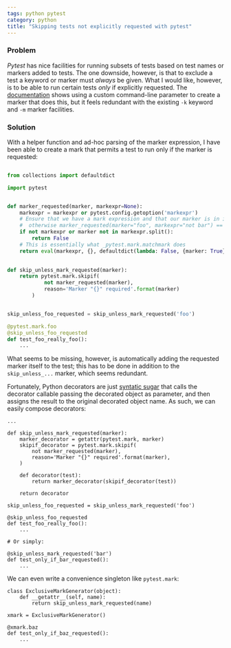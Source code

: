 ```yaml
---
tags: python pytest
category: python
title: "Skipping tests not explicitly requested with pytest"
---
```


### Problem

_Pytest_ has nice facilities for running subsets of tests based on test names
or markers added to tests. The one downside, however, is that to exclude a
test a keyword or marker must *always* be given. What I would like, however,
is to be able to run certain tests *only* if explicitly requested. The
[documentation][1] shows using a custom command-line parameter to create a
marker that does this, but it feels redundant with the existing `-k` keyword
and `-m` marker facilities.

### Solution

With a helper function and ad-hoc parsing of the marker expression, I have been able to
create a mark that permits a test to run only if the marker is requested:

```python

from collections import defaultdict

import pytest


def marker_requested(marker, markexpr=None):
    markexpr = markexpr or pytest.config.getoption('markexpr')
    # Ensure that we have a mark expression and that our marker is in it --
    #  otherwise marker_requested(marker="foo", markexpr="not bar") == True
    if not markexpr or marker not in markexpr.split():
        return False
    # This is essentially what _pytest.mark.matchmark does
    return eval(markexpr, {}, defaultdict(lambda: False, {marker: True}))
    

def skip_unless_mark_requested(marker):
    return pytest.mark.skipif(
            not marker_requested(marker),
            reason='Marker "{}" required'.format(marker)
        )


skip_unless_foo_requested = skip_unless_mark_requested('foo')

@pytest.mark.foo
@skip_unless_foo_requested
def test_foo_really_foo():
    ...

```

What seems to be missing, however, is automatically adding the requested marker itself
to the test; this has to be done in addition to the `skip_unless_...` marker,
which seems redundant.

Fortunately, Python decorators are just [syntatic sugar][2] that calls the decorator
callable passing the decorated object as parameter, and then assigns the result to the
original decorated object name. As such, we can easily compose decorators:

```
...

def skip_unless_mark_requested(marker):
    marker_decorator = getattr(pytest.mark, marker)
    skipif_decorator = pytest.mark.skipif(
        not marker_requested(marker),
        reason='Marker "{}" required'.format(marker),
    )

    def decorator(test):
        return marker_decorator(skipif_decorator(test))

    return decorator

skip_unless_foo_requested = skip_unless_mark_requested('foo')

@skip_unless_foo_requested
def test_foo_really_foo():
    ...

# Or simply:

@skip_unless_mark_requested('bar')
def test_only_if_bar_requested():
    ...
```

We can even write a convenience singleton like `pytest.mark`:

```
class ExclusiveMarkGenerator(object):
    def __getattr__(self, name):
        return skip_unless_mark_requested(name)

xmark = ExclusiveMarkGenerator()

@xmark.baz
def test_only_if_baz_requested():
    ...
```

[1]: http://pytest.org/latest/example/simple.html#control-skipping-of-tests-according-to-command-line-option
[2]: https://www.python.org/dev/peps/pep-0318/#motivation
